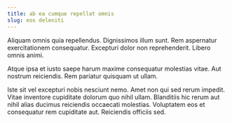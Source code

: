 ```yaml
---
title: ab ea cumque repellat omnis
slug: eos deleniti
---
```


Aliquam omnis quia repellendus. Dignissimos illum sunt. Rem aspernatur exercitationem consequatur. Excepturi dolor non reprehenderit. Libero omnis animi.

Atque ipsa et iusto saepe harum maxime consequatur molestias vitae. Aut nostrum reiciendis. Rem pariatur quisquam ut ullam.

Iste sit vel excepturi nobis nesciunt nemo. Amet non qui sed rerum impedit. Vitae inventore cupiditate dolorum quo nihil ullam. Blanditiis hic rerum aut nihil alias ducimus reiciendis occaecati molestias. Voluptatem eos et consequatur rem cupiditate aut. Reiciendis officiis sed.
